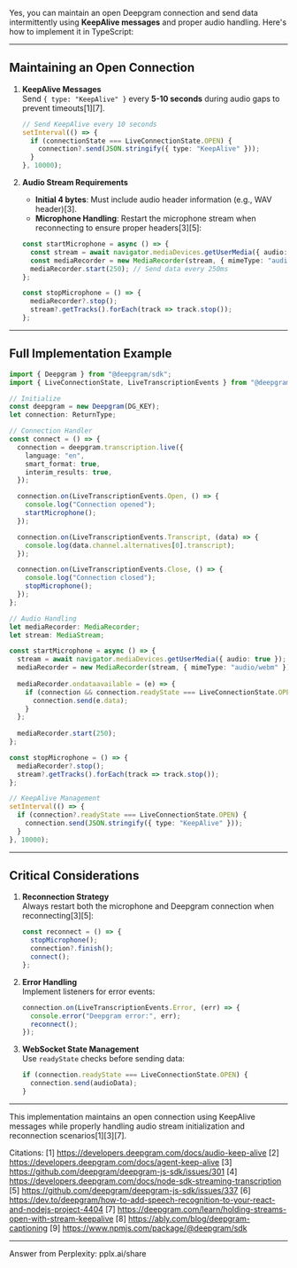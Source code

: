 Yes, you can maintain an open Deepgram connection and send data intermittently using **KeepAlive messages** and proper audio handling. Here's how to implement it in TypeScript:

---

## **Maintaining an Open Connection**
1. **KeepAlive Messages**  
   Send `{ type: "KeepAlive" }` every **5-10 seconds** during audio gaps to prevent timeouts[1][7].  
   ```typescript
   // Send KeepAlive every 10 seconds
   setInterval(() => {
     if (connectionState === LiveConnectionState.OPEN) {
       connection?.send(JSON.stringify({ type: "KeepAlive" }));
     }
   }, 10000);
   ```

2. **Audio Stream Requirements**  
   - **Initial 4 bytes**: Must include audio header information (e.g., WAV header)[3].  
   - **Microphone Handling**: Restart the microphone stream when reconnecting to ensure proper headers[3][5]:
   ```typescript
   const startMicrophone = async () => {
     const stream = await navigator.mediaDevices.getUserMedia({ audio: true });
     const mediaRecorder = new MediaRecorder(stream, { mimeType: "audio/webm" });
     mediaRecorder.start(250); // Send data every 250ms
   };

   const stopMicrophone = () => {
     mediaRecorder?.stop();
     stream?.getTracks().forEach(track => track.stop());
   };
   ```

---

## **Full Implementation Example**
```typescript
import { Deepgram } from "@deepgram/sdk";
import { LiveConnectionState, LiveTranscriptionEvents } from "@deepgram/sdk/dist/types";

// Initialize
const deepgram = new Deepgram(DG_KEY);
let connection: ReturnType;

// Connection Handler
const connect = () => {
  connection = deepgram.transcription.live({
    language: "en",
    smart_format: true,
    interim_results: true,
  });

  connection.on(LiveTranscriptionEvents.Open, () => {
    console.log("Connection opened");
    startMicrophone();
  });

  connection.on(LiveTranscriptionEvents.Transcript, (data) => {
    console.log(data.channel.alternatives[0].transcript);
  });

  connection.on(LiveTranscriptionEvents.Close, () => {
    console.log("Connection closed");
    stopMicrophone();
  });
};

// Audio Handling
let mediaRecorder: MediaRecorder;
let stream: MediaStream;

const startMicrophone = async () => {
  stream = await navigator.mediaDevices.getUserMedia({ audio: true });
  mediaRecorder = new MediaRecorder(stream, { mimeType: "audio/webm" });
  
  mediaRecorder.ondataavailable = (e) => {
    if (connection && connection.readyState === LiveConnectionState.OPEN) {
      connection.send(e.data);
    }
  };
  
  mediaRecorder.start(250);
};

const stopMicrophone = () => {
  mediaRecorder?.stop();
  stream?.getTracks().forEach(track => track.stop());
};

// KeepAlive Management
setInterval(() => {
  if (connection?.readyState === LiveConnectionState.OPEN) {
    connection.send(JSON.stringify({ type: "KeepAlive" }));
  }
}, 10000);
```

---

## **Critical Considerations**
1. **Reconnection Strategy**  
   Always restart both the microphone and Deepgram connection when reconnecting[3][5]:
   ```typescript
   const reconnect = () => {
     stopMicrophone();
     connection?.finish();
     connect();
   };
   ```

2. **Error Handling**  
   Implement listeners for error events:
   ```typescript
   connection.on(LiveTranscriptionEvents.Error, (err) => {
     console.error("Deepgram error:", err);
     reconnect();
   });
   ```

3. **WebSocket State Management**  
   Use `readyState` checks before sending data:
   ```typescript
   if (connection.readyState === LiveConnectionState.OPEN) {
     connection.send(audioData);
   }
   ```

---

This implementation maintains an open connection using KeepAlive messages while properly handling audio stream initialization and reconnection scenarios[1][3][7].

Citations:
[1] https://developers.deepgram.com/docs/audio-keep-alive
[2] https://developers.deepgram.com/docs/agent-keep-alive
[3] https://github.com/deepgram/deepgram-js-sdk/issues/301
[4] https://developers.deepgram.com/docs/node-sdk-streaming-transcription
[5] https://github.com/deepgram/deepgram-js-sdk/issues/337
[6] https://dev.to/deepgram/how-to-add-speech-recognition-to-your-react-and-nodejs-project-4404
[7] https://deepgram.com/learn/holding-streams-open-with-stream-keepalive
[8] https://ably.com/blog/deepgram-captioning
[9] https://www.npmjs.com/package/@deepgram/sdk

---
Answer from Perplexity: pplx.ai/share